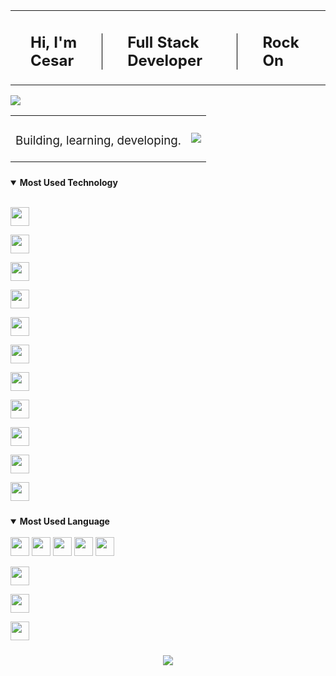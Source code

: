 <table align="center">
      <tbody>
        <td>
          <h2 style="padding-inline: 1.5rem; border-right: 1px solid black">
            Hi, I'm Cesar
          </h2>
        </td>
        <td>
          <h2 style="padding-inline: 1.5rem; border-right: 1px solid black">
            Full Stack Developer
          </h2>
        </td>
        <td>
          <h2 style="padding-inline: 1.5rem">Rock On</h2>
        </td>
      </tbody>
    </table>

<div align="center">
  <img
    style="display: block"
    src="https://media.giphy.com/media/3oKIPEfOl9zDW2aE6s/giphy.gif"
  />
</div>

<table align="center">
  <tbody>
    <td>
      <h3 style="font-weight: normal">Building, learning, developing.</h3>
    </td>
    <td>
      <img
        src="https://img.shields.io/github/followers/Ces-D?label=follow%20me&style=social"
      />
    </td>
  </tbody>
</table>

<details open style="margin-block: 1.5rem">
  <summary><b>Most Used Technology</b></summary>
  <br />

<img
src="https://cdn.jsdelivr.net/gh/devicons/devicon@latest/icons/react/react-original.svg"
width="30"
/>

<img
src="https://cdn.jsdelivr.net/gh/devicons/devicon@latest/icons/nodejs/nodejs-original.svg"
width="30"
/>

<img
src="https://cdn.jsdelivr.net/gh/devicons/devicon@latest/icons/tailwindcss/tailwindcss-original.svg"
width="30"
/>

<img
src="https://cdn.jsdelivr.net/gh/devicons/devicon@latest/icons/svelte/svelte-original.svg"
width="30"
/>

<img
src="https://cdn.jsdelivr.net/gh/devicons/devicon@latest/icons/postgresql/postgresql-original.svg"
width="30"
/>

<img
src="https://cdn.jsdelivr.net/gh/devicons/devicon@latest/icons/github/github-original.svg"
width="30"
/>

<img
src="https://cdn.jsdelivr.net/gh/devicons/devicon@latest/icons/githubactions/githubactions-original.svg"
width="30"
/>

<img
src="https://cdn.jsdelivr.net/gh/devicons/devicon@latest/icons/linux/linux-original.svg"
width="30"
/>

<img
src="https://cdn.jsdelivr.net/gh/devicons/devicon@latest/icons/neovim/neovim-original.svg"
width="30"
/>

<img
src="https://cdn.jsdelivr.net/gh/devicons/devicon@latest/icons/sass/sass-original.svg"
width="30"
/>

<img
src="https://cdn.jsdelivr.net/gh/devicons/devicon@latest/icons/sqlite/sqlite-original.svg"
width="30"
/>

</details>

<details open style="margin-block: 1.5rem">
  <summary><b>Most Used Language</b></summary>
  <br />
  <img
    src="https://cdn.jsdelivr.net/gh/devicons/devicon@latest/icons/html5/html5-original.svg"
    width="30"
  />
  <img
    src="https://cdn.jsdelivr.net/gh/devicons/devicon@latest/icons/css3/css3-original.svg"
    width="30"
  />
  <img
    src="https://cdn.jsdelivr.net/gh/devicons/devicon@latest/icons/typescript/typescript-original.svg"
    width="30"
  />
  <img
    src="https://cdn.jsdelivr.net/gh/devicons/devicon@latest/icons/python/python-original.svg"
    width="30"
  />
  <img
    src="https://cdn.jsdelivr.net/gh/devicons/devicon@latest/icons/rust/rust-original.svg"
    width="30"
  />

<img
src="https://cdn.jsdelivr.net/gh/devicons/devicon@latest/icons/bash/bash-original.svg"
width="30"
/>

<img
src="https://cdn.jsdelivr.net/gh/devicons/devicon@latest/icons/lua/lua-original.svg"
width="30"
/>

<img
src="https://cdn.jsdelivr.net/gh/devicons/devicon@latest/icons/markdown/markdown-original.svg"
width="30"
/>

</details>

<div align="center">
  <img
    src="https://github-readme-stats.vercel.app/api?username=Ces-D&show_icons=true&theme=merko&hide_rank=true"
  />
</div>
